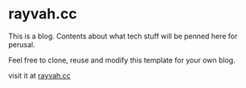 # rayvah.cc

This is a blog. Contents about what tech stuff will be penned here for perusal.

Feel free to clone, reuse and modify this template for your own blog.

visit it at [rayvah.cc](https://rayvah.cc)
